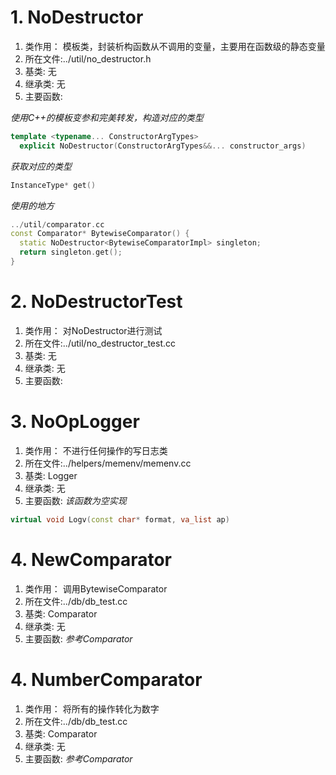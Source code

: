 # 1. NoDestructor<typename InstanceType>
1. 类作用： 模板类，封装析构函数从不调用的变量，主要用在函数级的静态变量
2. 所在文件:../util/no_destructor.h
3. 基类: 无
4. 继承类: 无
5. 主要函数:
  
*使用C++的模板变参和完美转发，构造对应的类型*
```cpp
template <typename... ConstructorArgTypes>
  explicit NoDestructor(ConstructorArgTypes&&... constructor_args)
```

*获取对应的类型*
```cpp 
InstanceType* get()
```

*使用的地方*

```cpp
../util/comparator.cc
const Comparator* BytewiseComparator() {
  static NoDestructor<BytewiseComparatorImpl> singleton;
  return singleton.get();
}
```


# 2. NoDestructorTest
1. 类作用： 对NoDestructor<typename InstanceType>进行测试
2. 所在文件:../util/no_destructor_test.cc
3. 基类: 无
4. 继承类: 无
5. 主要函数:

# 3. NoOpLogger
1. 类作用： 不进行任何操作的写日志类
2. 所在文件:../helpers/memenv/memenv.cc
3. 基类: Logger
4. 继承类: 无
5. 主要函数:
*该函数为空实现*
```cpp
virtual void Logv(const char* format, va_list ap)
```

# 4. NewComparator
1. 类作用： 调用BytewiseComparator
2. 所在文件:../db/db_test.cc
3. 基类: Comparator
4. 继承类: 无
5. 主要函数:
*参考Comparator*

# 4. NumberComparator
1. 类作用： 将所有的操作转化为数字
2. 所在文件:../db/db_test.cc
3. 基类: Comparator
4. 继承类: 无
5. 主要函数:
*参考Comparator*
